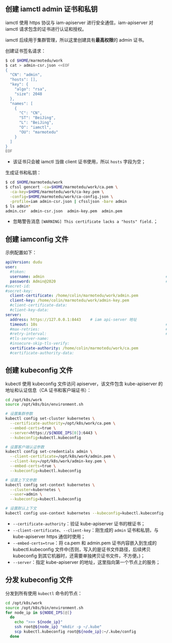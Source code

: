 ## 创建 iamctl admin 证书和私钥

iamctl 使用 https 协议与 iam-apiserver 进行安全通信，iam-apiserver 对 iamctl 请求包含的证书进行认证和授权。

iamctl 后续用于集群管理，所以这里创建具有**最高权限**的 admin 证书。

创建证书签名请求：

``` bash
$ cd $HOME/marmotedu/work
$ cat > admin-csr.json <<EOF
{
  "CN": "admin",
  "hosts": [],
  "key": {
    "algo": "rsa",
    "size": 2048
  },
  "names": [
    {
      "C": "CN",
      "ST": "BeiJing",
      "L": "BeiJing",
      "O": "iamctl",
      "OU": "marmotedu"
    }
  ]
}
EOF
```
+ 该证书只会被 iamctl 当做 client 证书使用，所以 `hosts` 字段为空；

生成证书和私钥：

``` bash
$ cd $HOME/marmotedu/work
$ cfssl gencert -ca=$HOME/marmotedu/work/ca.pem \
  -ca-key=$HOME/marmotedu/work/ca-key.pem \
  -config=$HOME/marmotedu/work/ca-config.json \
  -profile=iam admin-csr.json | cfssljson -bare admin
$ ls admin*
admin.csr  admin-csr.json  admin-key.pem  admin.pem
```
+ 忽略警告消息 `[WARNING] This certificate lacks a "hosts" field.`；

## 创建 iamconfig 文件


示例配置如下：

```yaml
apiVersion: dudu
user:
  #token:
  username: admin                                                     # 用户名
  password: Admin@2020                                                # 密码
#secret-id: 
#secret-key: 
  client-certificate: /home/colin/marmotedu/work/admin.pem
  client-key: /home/colin/marmotedu/work/admin-key.pem
  #client-certificate-data:
  #client-key-data:
server:
  address: https://127.0.0.1:8443    # iam api-server 地址
  timeout: 10s                                                        # 请求 api-server 超时时间
  #max-retries:                                                       # 最大重试次数
  #retry-interval:                                                    # 重试间隔
  #tls-server-name:
  #insecure-skip-tls-verify:
  certificate-authority: /home/colin/marmotedu/work/ca.pem
  #certificate-authority-data:
```

## 创建 kubeconfig 文件

kubectl 使用 kubeconfig 文件访问 apiserver，该文件包含 kube-apiserver 的地址和认证信息（CA 证书和客户端证书）：

``` bash
cd /opt/k8s/work
source /opt/k8s/bin/environment.sh

# 设置集群参数
kubectl config set-cluster kubernetes \
  --certificate-authority=/opt/k8s/work/ca.pem \
  --embed-certs=true \
  --server=https://${NODE_IPS[0]}:6443 \
  --kubeconfig=kubectl.kubeconfig

# 设置客户端认证参数
kubectl config set-credentials admin \
  --client-certificate=/opt/k8s/work/admin.pem \
  --client-key=/opt/k8s/work/admin-key.pem \
  --embed-certs=true \
  --kubeconfig=kubectl.kubeconfig

# 设置上下文参数
kubectl config set-context kubernetes \
  --cluster=kubernetes \
  --user=admin \
  --kubeconfig=kubectl.kubeconfig

# 设置默认上下文
kubectl config use-context kubernetes --kubeconfig=kubectl.kubeconfig
```
+ `--certificate-authority`：验证 kube-apiserver 证书的根证书；
+ `--client-certificate`、`--client-key`：刚生成的 `admin` 证书和私钥，与 kube-apiserver https 通信时使用；
+ `--embed-certs=true`：将 ca.pem 和 admin.pem 证书内容嵌入到生成的 kubectl.kubeconfig 文件中(否则，写入的是证书文件路径，后续拷贝 kubeconfig 到其它机器时，还需要单独拷贝证书文件，不方便。)；
+ `--server`：指定 kube-apiserver 的地址，这里指向第一个节点上的服务；

## 分发 kubeconfig 文件

分发到所有使用 `kubectl` 命令的节点：

``` bash
cd /opt/k8s/work
source /opt/k8s/bin/environment.sh
for node_ip in ${NODE_IPS[@]}
  do
    echo ">>> ${node_ip}"
    ssh root@${node_ip} "mkdir -p ~/.kube"
    scp kubectl.kubeconfig root@${node_ip}:~/.kube/config
  done
```
